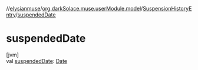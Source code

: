 //[elysianmuse](../../../index.md)/[org.darkSolace.muse.userModule.model](../index.md)/[SuspensionHistoryEntry](index.md)/[suspendedDate](suspended-date.md)

# suspendedDate

[jvm]\
val [suspendedDate](suspended-date.md): [Date](https://docs.oracle.com/javase/8/docs/api/java/util/Date.html)
